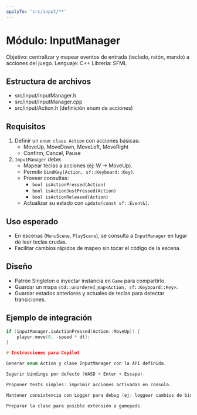 ```yaml
---
applyTo: 'src/input/**'
---
```


# Módulo: InputManager
Objetivo: centralizar y mapear eventos de entrada (teclado, ratón, mando) a acciones del juego.
Lenguaje: C++
Librería: SFML

## Estructura de archivos
- src/input/InputManager.h
- src/input/InputManager.cpp
- src/input/Action.h (definición enum de acciones)

## Requisitos
1. Definir un `enum class Action` con acciones básicas:
   - MoveUp, MoveDown, MoveLeft, MoveRight
   - Confirm, Cancel, Pause
2. `InputManager` debe:
   - Mapear teclas a acciones (ej: W → MoveUp).
   - Permitir `bindKey(Action, sf::Keyboard::Key)`.
   - Proveer consultas:
     - `bool isActionPressed(Action)`
     - `bool isActionJustPressed(Action)`
     - `bool isActionReleased(Action)`
   - Actualizar su estado con `update(const sf::Event&)`.

## Uso esperado
- En escenas (`MenuScene`, `PlayScene`), se consulta a `InputManager` en lugar de leer teclas crudas.
- Facilitar cambios rápidos de mapeo sin tocar el código de la escena.

## Diseño
- Patrón Singleton o inyectar instancia en `Game` para compartirlo.
- Guardar un mapa `std::unordered_map<Action, sf::Keyboard::Key>`.
- Guardar estados anteriores y actuales de teclas para detectar transiciones.

## Ejemplo de integración
```cpp
if (inputManager.isActionPressed(Action::MoveUp)) {
    player.move(0, -speed * dt);
}

# Instrucciones para Copilot

Generar enum Action y clase InputManager con la API definida.

Sugerir bindings por defecto (WASD + Enter + Escape).

Proponer tests simples: imprimir acciones activadas en consola.

Mantener consistencia con Logger para debug (ej: loggear cambios de bindings).

Preparar la clase para posible extensión a gamepads.